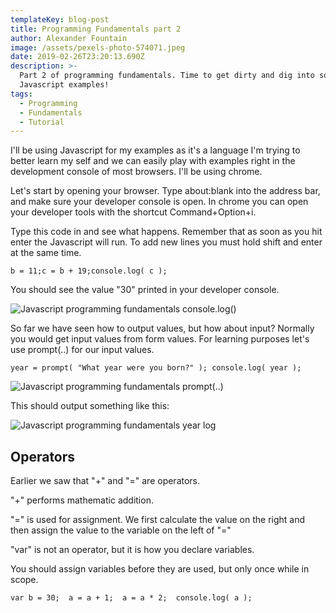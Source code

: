 ```yaml
---
templateKey: blog-post
title: Programming Fundamentals part 2
author: Alexander Fountain
image: /assets/pexels-photo-574071.jpeg
date: 2019-02-26T23:20:13.690Z
description: >-
  Part 2 of programming fundamentals. Time to get dirty and dig into some
  Javascript examples!
tags:
  - Programming
  - Fundamentals
  - Tutorial
---
```

I'll be using Javascript for my examples as it's a language I'm trying to better learn my self and we can easily play with examples right in the development console of most browsers. I'll be using chrome.

Let's start by opening your browser. Type about:blank into the address bar, and make sure your developer console is open. In chrome you can open your developer tools with the shortcut Command+Option+i. 

Type this code in and see what happens. Remember that as soon as you hit enter the Javascript will run. To add new lines you must hold shift and enter at the same time.

```
b = 11;c = b + 19;console.log( c );
```

You should see the value "30" printed in your developer console.

![Javascript programming fundamentals console.log()](/assets/screen-shot-2019-02-27-at-10.40.58-am.png "Javascript programming fundamentals console.log()")

So far we have seen how to output values, but how about input? Normally you would get input values from form values. For learning purposes let's use prompt(..) for our input values.

```
year = prompt( "What year were you born?" ); console.log( year );
```

![Javascript programming fundamentals prompt(..)](/assets/screen-shot-2019-02-27-at-10.51.59-am.png "Javascript programming fundamentals prompt(..)")

This should output something like this:

![Javascript programming fundamentals year log](/assets/screen-shot-2019-02-27-at-10.51.32-am.png "Javascript programming fundamentals year log")

## Operators

Earlier we saw that "+" and "=" are operators. 

"+" performs mathematic addition. 

"=" is used for assignment. We first calculate the value on the right and then assign the value to the variable on the left of "="

"var" is not an operator, but it is how you declare variables.

You should assign variables before they are used, but only once while in scope.

```
var b = 30;  a = a + 1;  a = a * 2;  console.log( a );
```

